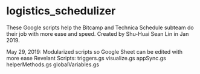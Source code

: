 # logistics_schedulizer
These Google scripts help the Bitcamp and Technica Schedule subteam do their job with more ease and speed. Created by Shu-Huai Sean Lin in Jan 2019.

May 29, 2019:
    Modularized scripts so Google Sheet can be edited with more ease
    Revelant Scripts:
        triggers.gs
        visualize.gs
        appSync.gs
        helperMethods.gs
        globalVariables.gs
